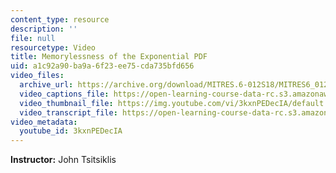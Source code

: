 ```yaml
---
content_type: resource
description: ''
file: null
resourcetype: Video
title: Memorylessness of the Exponential PDF
uid: a1c92a90-ba9a-6f23-ee75-cda735bfd656
video_files:
  archive_url: https://archive.org/download/MITRES.6-012S18/MITRES6_012S18_L09-04_300k.mp4
  video_captions_file: https://open-learning-course-data-rc.s3.amazonaws.com/res-6-012-introduction-to-probability-spring-2018/a3a6a57407815434bfbcf45501434d9a_3kxnPEDecIA.vtt
  video_thumbnail_file: https://img.youtube.com/vi/3kxnPEDecIA/default.jpg
  video_transcript_file: https://open-learning-course-data-rc.s3.amazonaws.com/res-6-012-introduction-to-probability-spring-2018/e08817c93811dd15a9d3115915465f17_3kxnPEDecIA.pdf
video_metadata:
  youtube_id: 3kxnPEDecIA
---
```


**Instructor:** John Tsitsiklis